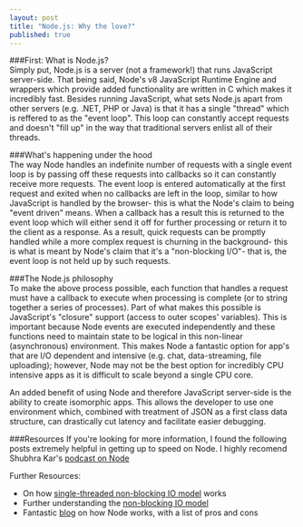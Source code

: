 ```yaml
---
layout: post
title: "Node.js: Why the love?"
published: true
---
```

###First: What is Node.js?   
Simply put, Node.js is a server (not a framework!) that runs JavaScript server-side. That being said, Node's v8 JavaScript Runtime Engine and wrappers which provide added functionality are written in C which makes it incredibly fast. Besides running JavaScript, what sets Node.js apart from other servers (e.g. .NET, PHP or Java) is that it has a single "thread" which is reffered to as the "event loop". This loop can constantly accept requests and doesn't "fill up" in the way that traditional servers enlist all of their threads.  

###What's happening under the hood  
The way Node handles an indefinite number of requests with a single event loop is by passing off these requests into callbacks so it can constantly receive more requests. The event loop is entered automatically at the first request and exited when no callbacks are left in the loop, similar to how JavaScript is handled by the browser- this is what the Node's claim to being "event driven" means. When a callback has a result this is returned to the event loop which will either send it off for further processing or return it to the client as a response. As a result, quick requests can be promptly handled while a more complex request is churning in the background- this is what is meant by Node's claim that it's a "non-blocking I/O"- that is, the event loop is not held up by such requests.  
  
###The Node.js philosophy  
To make the above process possible, each function that handles a request must have a callback to execute when processing is complete (or to string together a series of processes). Part of what makes this possible is JavaScript's "closure" support (access to outer scopes' variables). This is important because Node events are executed independently and these functions need to maintain state to be logical in this non-linear (asynchronous) environment. This makes Node a fantastic option for app's that are I/O dependent and intensive (e.g. chat, data-streaming, file uploading); however, Node may not be the best option for incredibly CPU intensive apps as it is difficult to scale beyond a single CPU core.  

An added benefit of using Node and therefore JavaScript server-side is the ability to create isomorphic apps. This allows the developer to use one environment which, combined with treatment of JSON as a first class data structure, can drastically cut latency and facilitate easier debugging.  
  
###Resources
If you're looking for more information, I found the following posts extremely helpful in getting up to speed on Node. I highly recomend Shubhra Kar's [podcast on Node](http://www.se-radio.net/2015/06/episode-230-shubhra-khar-on-nodejs/ "node podcast")  

Further Resources:  
- On how [single-threaded non-blocking IO model](http://stackoverflow.com/questions/14795145/how-the-single-threaded-non-blocking-io-model-works-in-node-js) works  
- Further understanding the [non-blocking IO model](http://stackoverflow.com/questions/18040366/understanding-nodejs-non-blocking-io)  
- Fantastic [blog](http://voidcanvas.com/describing-node-js/) on how Node works, with a list of pros and cons  

